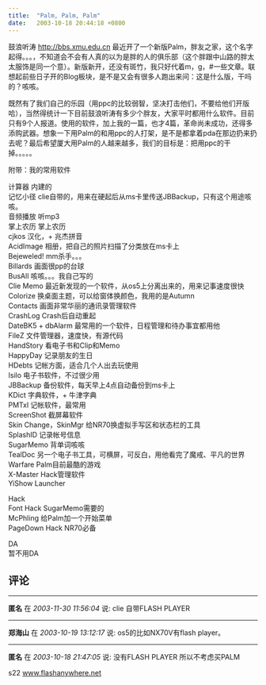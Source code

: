 ```yaml
---
title:  "Palm, Palm, Palm"
date:   2003-10-18 20:44:18 +0800
---
```


鼓浪听涛 http://bbs.xmu.edu.cn 最近开了一个新版Palm，胖友之家，这个名字起得。。。，不知道会不会有人真的以为是胖的人的俱乐部（这个胖跟中山路的胖太太服饰是同一个意）。新版新开，还没有斑竹，我只好代着m，g，#一些文章。联想起前些日子开的Blog板块，是不是又会有很多人跑出来问：这是什么版，干吗的？咳咳。  

既然有了我们自己的乐园（用ppc的比较弱智，坚决打击他们，不要给他们开版哈），当然得统计一下目前鼓浪听涛有多少个胖友，大家平时都用什么软件。目前只有9个人报道。使用的软件，加上我的一篇，也才4篇，革命尚未成功，还得多添购武器。想象一下用Palm的和用ppc的人打架，是不是都拿着pda在那边扔来扔去呢？最后希望厦大用Palm的人越来越多，我们的目标是：把用ppc的干掉。。。。。  

附带：我的常用软件  

计算器 内建的  
记忆小径 clie自带的，用来在硬起后从ms卡里传送JBBackup，只有这个用途咳咳。  
音频播放 听mp3  
掌上农历 掌上农历  
cjkos 汉化，+ 兆杰拼音  
AcidImage 相册，把自己的照片扫描了分类放在ms卡上  
Bejeweled! mm杀手。。。  
Billards 画面很pp的台球  
BusAll 咳咳。。。我自己写的  
Clie Memo 最近新发现的一个软件，从os5上分离出来的，用来记事速度很快  
Colorize 换桌面主题，可以给窗体换颜色，我用的是Autumn  
Contacts 画面非常华丽的通讯录管理软件  
CrashLog Crash后自动重起  
DateBK5 + dbAlarm 最常用的一个软件，日程管理和待办事宜都用他  
FileZ 文件管理器，速度快，有源代码  
HandStory 看电子书和Clip和Memo  
HappyDay 记录朋友的生日  
HDebts 记帐方面，适合几个人出去玩使用  
Isilo 电子书软件，不过很少用  
JBBackup 备份软件，每天早上4点自动备份到ms卡上  
KDict 字典软件，+ 牛津字典  
PMTxl 记帐软件，最常用  
ScreenShot 截屏幕软件  
Skin Change，SkinMgr 给NR70换虚拟手写区和状态栏的工具  
SplashID 记录帐号信息  
SugarMemo 背单词咳咳  
TealDoc 另一个电子书工具，可横屏，可反白，用他看完了魔戒、平凡的世界  
Warfare Palm目前最酷的游戏  
X-Master Hack管理软件  
YiShow Launcher  

Hack  
Font Hack SugarMemo需要的  
McPhling 给Palm加一个开始菜单  
PageDown Hack NR70必备  

DA  
暂不用DA  


## 评论

*****
**匿名** 在 *2003-11-30 11:56:04* 说: clie 自带FLASH PLAYER 

*****
**郑海山** 在 *2003-10-19 13:12:17* 说: os5的比如NX70V有flash player。

*****
**匿名** 在 *2003-10-18 21:47:05* 说: 没有FLASH PLAYER
所以不考虑买PALM

s22
www.flashanywhere.net 


